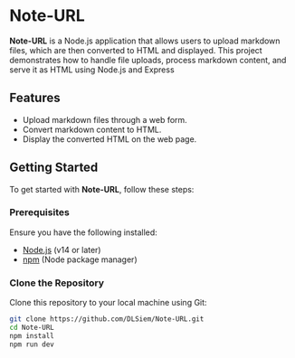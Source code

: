 # Note-URL

**Note-URL** is a Node.js application that allows users to upload markdown files, which are then converted to HTML and displayed. This project demonstrates how to handle file uploads, process markdown content, and serve it as HTML using Node.js and Express

## Features

- Upload markdown files through a web form.
- Convert markdown content to HTML.
- Display the converted HTML on the web page.

## Getting Started

To get started with **Note-URL**, follow these steps:

### Prerequisites

Ensure you have the following installed:

- [Node.js](https://nodejs.org/) (v14 or later)
- [npm](https://www.npmjs.com/) (Node package manager)

### Clone the Repository

Clone this repository to your local machine using Git:

```bash
git clone https://github.com/DLSiem/Note-URL.git
cd Note-URL
npm install
npm run dev
```
